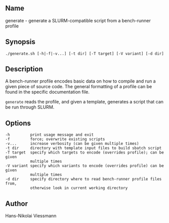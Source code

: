 Name
----

generate - generate a SLURM-compatible script from a bench-runner profile

Synopsis
--------

    ./generate.sh [-h|-f|-v...] [-t dir] [-T target] [-V variant] [-d dir]

Description
-----------

A bench-runner profile encodes basic data on how to compile and run a given
piece of source code. The general formatting of a profile can be found in
the specific documentation file.

`generate` reads the profile, and given a template, generates a script that
can be run through SLURM.

Options
-------


    -h         print usage message and exit
    -f         force; overwrite existing scripts
    -v...      increase verbosity (can be given multiple times)
    -t dir     directory with template input files to build sbatch script
    -T target  specify which targets to encode (overrides profile); can be given
               multiple times
    -V variant specify which variants to encode (overrides profile) can be given
               multiple times
    -d dir     specify directory where to read bench-runner profile files from,
               otherwise look in current working directory

Author
------

Hans-Nikolai Viessmann <hans AT viess.mn>
